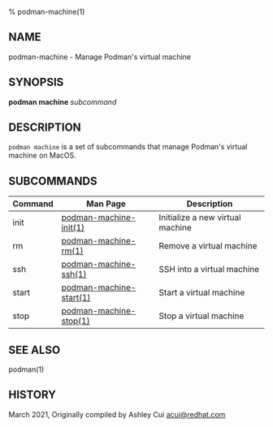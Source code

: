 % podman-machine(1)

## NAME
podman\-machine - Manage Podman's virtual machine

## SYNOPSIS
**podman machine** *subcommand*

## DESCRIPTION
`podman machine` is a set of subcommands that manage Podman's virtual machine on MacOS.

## SUBCOMMANDS

| Command | Man Page                                                | Description                       |
| ------- | ------------------------------------------------------- | --------------------------------- |
| init    | [podman-machine-init(1)](podman-machine-init.1.md)      | Initialize a new virtual machine  |
| rm | [podman-machine-rm(1)](podman-machine-rm.1.md)| Remove a virtual machine     |
| ssh     | [podman-machine-ssh(1)](podman-machine-ssh.1.md)   | SSH into a virtual machine    |
| start   | [podman-machine-start(1)](podman-machine-start.1.md)    | Start a virtual machine       |
| stop    | [podman-machine-stop(1)](podman-machine-stop.1.md)      | Stop a virtual machine        |

## SEE ALSO
podman(1)

## HISTORY
March 2021, Originally compiled by Ashley Cui <acui@redhat.com>
